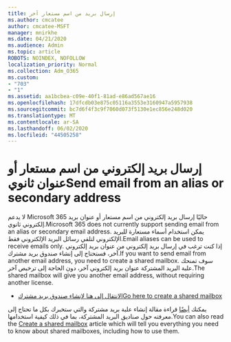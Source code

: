 ```yaml
---
title: إرسال بريد من اسم مستعار آخر
ms.author: cmcatee
author: cmcatee-MSFT
manager: mnirkhe
ms.date: 04/21/2020
ms.audience: Admin
ms.topic: article
ROBOTS: NOINDEX, NOFOLLOW
localization_priority: Normal
ms.collection: Adm_O365
ms.custom:
- "703"
- "1"
ms.assetid: aa1bcbea-c09e-40f1-81ad-e86ad567ae16
ms.openlocfilehash: 17dfcdb03e875c05116a3553e3160947a5957938
ms.sourcegitcommit: bc7d6f4f3c9f7060d073f5130e1ec856e248d020
ms.translationtype: MT
ms.contentlocale: ar-SA
ms.lasthandoff: 06/02/2020
ms.locfileid: "44505258"
---
```

# <a name="send-email-from-an-alias-or-secondary-address"></a><span data-ttu-id="99867-102">إرسال بريد إلكتروني من اسم مستعار أو عنوان ثانوي</span><span class="sxs-lookup"><span data-stu-id="99867-102">Send email from an alias or secondary address</span></span>

<span data-ttu-id="99867-103">لا يدعم Microsoft 365 حاليًا إرسال بريد إلكتروني من اسم مستعار أو عنوان بريد إلكتروني ثانوي.</span><span class="sxs-lookup"><span data-stu-id="99867-103">Microsoft 365 does not currently support sending email from an alias or secondary email address.</span></span> <span data-ttu-id="99867-104">يمكن استخدام أسماء مستعارة للبريد الإلكتروني لتلقي رسائل البريد الإلكتروني فقط.</span><span class="sxs-lookup"><span data-stu-id="99867-104">Email aliases can be used to receive emails only.</span></span> <span data-ttu-id="99867-105">إذا كنت ترغب في إرسال بريد إلكتروني من عنوان بريد إلكتروني آخر، فستحتاج إلى إنشاء صندوق بريد مشترك.</span><span class="sxs-lookup"><span data-stu-id="99867-105">If you want to send email from another email address, you need to create a shared mailbox.</span></span> <span data-ttu-id="99867-106">سوف تمنحك علبة البريد المشتركة عنوان بريد إلكتروني آخر، دون الحاجة إلى ترخيص آخر.</span><span class="sxs-lookup"><span data-stu-id="99867-106">The shared mailbox will give you another email address, without requiring another license.</span></span>
  
- [<span data-ttu-id="99867-107">الانتقال إلى هنا لإنشاء صندوق بريد مشترك</span><span class="sxs-lookup"><span data-stu-id="99867-107">Go here to create a shared mailbox</span></span>](https://portal.office.com/AdminPortal/Home#/AssistedGuide/addemailoptions)

<span data-ttu-id="99867-108">يمكنك [أيضًا](https://docs.microsoft.com/microsoft-365/admin/email/create-a-shared-mailbox) قراءة مقالة إنشاء علبة بريد مشتركة والتي ستخبرك بكل ما تحتاج إلى معرفته حول صناديق البريد المشتركة، بما في ذلك كيفية استخدامها.</span><span class="sxs-lookup"><span data-stu-id="99867-108">You can also read the [Create a shared mailbox](https://docs.microsoft.com/microsoft-365/admin/email/create-a-shared-mailbox) article which will tell you everything you need to know about shared mailboxes, including how to use them.</span></span>